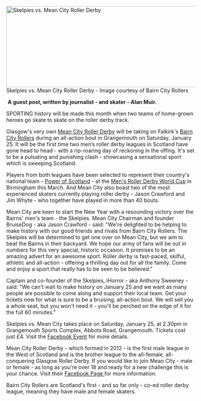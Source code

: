 <html><body><a href="http://scottishrollerderbyblog.com/2014/01/skelpies.png"><img class="size-full wp-image-3135" alt="Skelpies vs. Mean City Roller Derby" src="http://scottishrollerderbyblog.com/2014/01/skelpies.png" width="614" height="217"></a> Skelpies vs. Mean City Roller Derby - Image courtesy of Bairn City Rollers

<em> </em><strong>A guest post, written by journalist - and skater - Alan Muir.</strong>

SPORTING history will be made this month when two teams of home-grown heroes go skate to skate on the roller derby track.

Glasgow's very own <a title="Mean City Roller Derby on Facebook" href="https://www.facebook.com/MeanCityRollerDerby" target="_blank">Mean City Roller Derby</a> will be taking on Falkirk's <a title="Bairn City Rollers on Facebook" href="https://www.facebook.com/BairnCityRollers" target="_blank">Bairn City Rollers</a> during an all-action bout in Grangemouth on Saturday, January 25. It will be the first time two men’s roller derby leagues in Scotland have gone head to head - with a rip-roaring day of reckoning in the offing. It's set to be a pulsating and punishing clash - showcasing a sensational sport which is sweeping Scotland.

Players from both leagues have been selected to represent their country's national team - <a title="Power of Scotland on Facebook" href="https://www.facebook.com/PowerOfScotland" target="_blank">Power of Scotland</a> - at the <a title="MRDWC Website" href="http://mrdwc.com/" target="_blank">Men's Roller Derby World Cup</a> in Birmingham this March. And Mean City also boast two of the most experienced skaters currently playing roller derby - Jason Crawford and Jim Whyte - who together have played in more than 40 bouts.

Mean City are keen to start the New Year with a resounding victory over the Bairns' men's team - the Skelpies. Mean City Chairman and founder BruiseDog - aka Jason Crawford - said: "We're delighted to be helping to make history with our good friends and rivals from Bairn City Rollers. The Skelpies will be determined to get one over on Mean City, but we aim to beat the Bairns in their backyard. We hope our army of fans will be out in numbers for this very special, historic occasion. It promises to be an amazing advert for an awesome sport. Roller derby is fast-paced, skilful, athletic and all-action - offering a thrilling day out for all the family. Come and enjoy a sport that really has to be seen to be believed."

Captain and co-founder of the Skelpies, iHorror - aka Anthony Sweeney - said: "We can't wait to make history on January 25 and we want as many people are possible to come along and support their local team. Get your tickets now for what is sure to be a bruising, all-action bout. We will sell you a whole seat, but you won't need it - you'll be perched on the edge of it for the full 60 minutes."

Skelpies vs. Mean City takes place on Saturday, January 25, at 2.30pm in Grangemouth Sports Complex, Abbots Road, Grangemouth. Tickets cost just £4. Visit the <a title="Facebook Event" href="https://www.facebook.com/BairnCityRollers" target="_blank">Facebook Event</a> for more details.

Mean City Roller Derby - which formed in 2012 - is the first male league in the West of Scotland and is the brother league to the all-female, all-conquering Glasgow Roller Derby. If you would like to join Mean City - male or female - as long as you're over 18 and ready for a new challenge this is your chance. Visit their <a title="Mean City on Facebook" href="www.facebook.com/MeanCityRollerDerby" target="_blank">Facebook Page </a>for more information.

Bairn City Rollers are Scotland's first - and so far only - co-ed roller derby league, meaning they have male and female skaters.</body></html>
